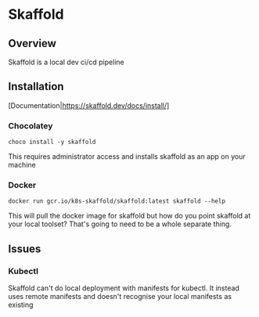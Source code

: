 # Skaffold

## Overview

Skaffold is a local dev ci/cd pipeline

## Installation

[Documentation|https://skaffold.dev/docs/install/]

### Chocolatey

`choco install -y skaffold`

This requires administrator access and installs skaffold as an app on your machine

### Docker

`docker run gcr.io/k8s-skaffold/skaffold:latest skaffold --help`

This will pull the docker image for skaffold but how do you point skaffold at your local toolset? That's going to need to be a whole separate thing.

## Issues

### Kubectl

Skaffold can't do local deployment with manifests for kubectl. It instead uses remote manifests and doesn't recognise your local manifests as existing 